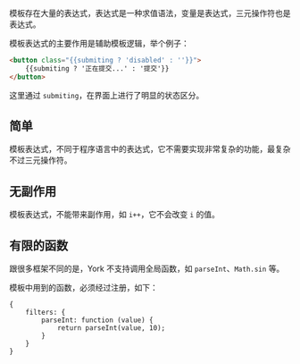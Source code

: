 模板存在大量的表达式，表达式是一种求值语法，变量是表达式，三元操作符也是表达式。

模板表达式的主要作用是辅助模板逻辑，举个例子：

```html
<button class="{{submiting ? 'disabled' : ''}}">
    {{submiting ? '正在提交...' : '提交'}}
</button>
```

这里通过 `submiting`，在界面上进行了明显的状态区分。

## 简单

模板表达式，不同于程序语言中的表达式，它不需要实现非常复杂的功能，最复杂不过三元操作符。


## 无副作用

模板表达式，不能带来副作用，如 `i++`，它不会改变 `i` 的值。

## 有限的函数

跟很多框架不同的是，York 不支持调用全局函数，如 `parseInt`、`Math.sin` 等。

模板中用到的函数，必须经过注册，如下：

```
{
    filters: {
        parseInt: function (value) {
            return parseInt(value, 10);
        }
    }
}
```